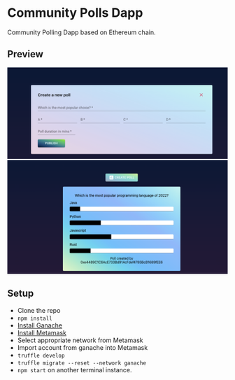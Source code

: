 # Community Polls Dapp
Community Polling Dapp based on Ethereum chain.

## Preview
![Create Poll](/screenshots/createpoll.png)
![Poll](/screenshots/poll.png)
## Setup
- Clone the repo
- `npm install`
- [Install Ganache](https://trufflesuite.com/ganache/)
- [Install Metamask](https://metamask.io/)
- Select appropriate network from Metamask
- Import account from ganache into Metamask
- `truffle develop`
- `truffle migrate --reset --network ganache`
- `npm start` on another terminal instance.
